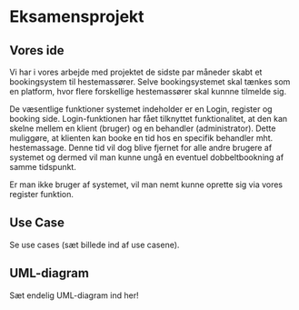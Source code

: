 # Eksamensprojekt

## Vores ide
Vi har i vores arbejde med projektet de sidste par måneder skabt et bookingsystem til hestemassører. 
Selve bookingsystemet skal tænkes som en platform, hvor flere forskellige hestemassører skal kunnne tilmelde sig. 

De væsentlige funktioner systemet indeholder er en Login, register og booking side. Login-funktionen har fået tilknyttet
funktionalitet, at den kan skelne mellem en klient (bruger) og en behandler (administrator). Dette muliggøre, at 
klienten kan booke en tid hos en specifik behandler mht. hestemassage. Denne tid vil dog blive fjernet for alle andre
brugere af systemet og dermed vil man kunne ungå en eventuel dobbeltbookning af samme tidspunkt.  

Er man ikke bruger af systemet, vil man nemt kunne oprette sig via vores register funktion. 

## Use Case 
Se use cases (sæt billede ind af use casene).


## UML-diagram
Sæt endelig UML-diagram ind her!
